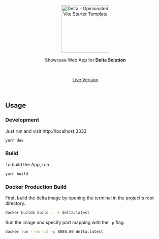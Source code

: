 <p align='center'>
  <img src='https://i.ibb.co/LgGYXgh/delta-solutions-logo.jpg' alt='Delta - Opinionated Vite Starter Template' width='150'/>
</p>

<p align='center'>
Showcase Web App for <b>Delta Solution</b><br>
</p>

<br>

<p align='center'>
<a href="http://delta-solution.tn/">Live Version</a>
</p>

<br>

## Usage

### Development

Just run and visit http://localhost:3333

```bash
yarn dev
```

### Build

To build the App, run

```bash
yarn build
```

### Docker Production Build

First, build the delta image by opening the terminal in the project's root directory.

```bash
docker buildx build . -t delta:latest
```

Run the image and specify port mapping with the `-p` flag.

```bash
docker run --rm -it -p 8080:80 delta:latest
```
